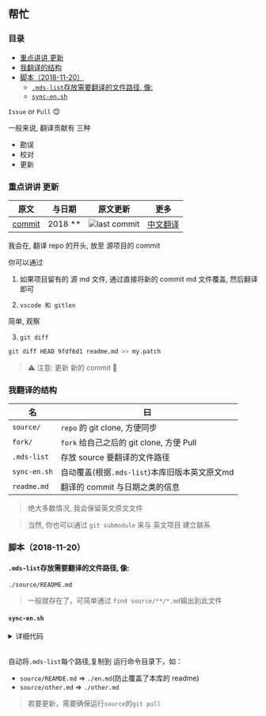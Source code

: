 ## 帮忙

### 目录

<!-- START doctoc generated TOC please keep comment here to allow auto update -->
<!-- DON'T EDIT THIS SECTION, INSTEAD RE-RUN doctoc TO UPDATE -->


- [重点讲讲 更新](#%E9%87%8D%E7%82%B9%E8%AE%B2%E8%AE%B2-%E6%9B%B4%E6%96%B0)
- [我翻译的结构](#%E6%88%91%E7%BF%BB%E8%AF%91%E7%9A%84%E7%BB%93%E6%9E%84)
- [脚本（2018-11-20）](#%E8%84%9A%E6%9C%AC2018-11-20)
  - [`.mds-list`存放需要翻译的文件路径, 像:](#mds-list%E5%AD%98%E6%94%BE%E9%9C%80%E8%A6%81%E7%BF%BB%E8%AF%91%E7%9A%84%E6%96%87%E4%BB%B6%E8%B7%AF%E5%BE%84-%E5%83%8F)
  - [`sync-en.sh`](#sync-ensh)

<!-- END doctoc generated TOC please keep comment here to allow auto update -->

`Issue` or `Pull` 😊

一般来说, 翻译贡献有 三种

- 勘误
- 校对
- 更新

### 重点讲讲 更新

| 原文     | 与日期    | 原文更新             | 更多             |
| -------- | --------- | -------------------- | ---------------- |
| [commit] | 2018 \*\* | ![last commit][last] | [中文翻译][more] |

[commit]: https://github.com/chinanf-boy/chinese-translate-list
[last]: https://img.shields.io/github/last-commit/chinanf-boy/chinese-translate-list.svg
[more]: https://github.com/chinanf-boy/chinese-translate-list

我会在, 翻译 repo 的开头, 放至 源项目的 commit

你可以通过

1. 如果项目留有的 源 md 文件, 通过直接将新的 commit md 文件覆盖, 然后翻译即可

2) `vscode 和 gitlen`

简单, 观察

3. `git diff`

```sh
git diff HEAD 9fdf6d1 readme.md >> my.patch
```

> ⚠️ 注意: 更新 新的 commit 🔗

### 我翻译的结构

| 名           | 曰                                       |
| ------------ | ---------------------------------------- |
| `source/`    | `repo` 的 git clone, 方便同步            |
| `fork/`      | `fork` 给自己之后的 git clone, 方便 Pull |
| `.mds-list`  | 存放 source 要翻译的文件路径             |
| `sync-en.sh` | 自动覆盖(根据`.mds-list`)本库旧版本英文原文md    |
| `readme.md`  | 翻译的 commit 与日期之类的信息           |

> 绝大多数情况, 我会保留英文原文文件

> 当然, 你也可以通过 `git submodule` 来与 英文项目 建立联系

### 脚本（2018-11-20）

#### `.mds-list`存放需要翻译的文件路径, 像:

```
./source/README.md
```

> 一般就存在了，可简单通过 `find source/**/*.md`输出到此文件

#### `sync-en.sh`

<details>

<summary>详细代码</summary>

```sh
cat './.mds-list' | while read line
do
    testseq="zh.md"
    if [[ $line =~ $testseq || "$line" == "" ]]; then
        echo "skip $line"
    else
        source_readme="./source/readme.md"
        lowline=`echo "$line" | awk '{print tolower($0)}'`
        zh=${line//source\//}
        dir=$(dirname $zh)
        # source/readme.md => en.md
        if [[ $lowline == $source_readme ]];then
        filename="en.md"
        else
        filename=$(basename $zh)
        fi
        echo "$line >> $dir/$filename"
        mkdir -p $dir && cp $line "$_/$filename"
    fi
done
```

</details>

<br>

自动将`.mds-list`每个路径,复制到 运行命令目录下，如：

- `source/REAMDE.md` => `./en.md`(防止覆盖了本库的 readme)
- `source/other.md` => `./other.md`

> 若要更新，需要确保运行`source`的`git pull`
